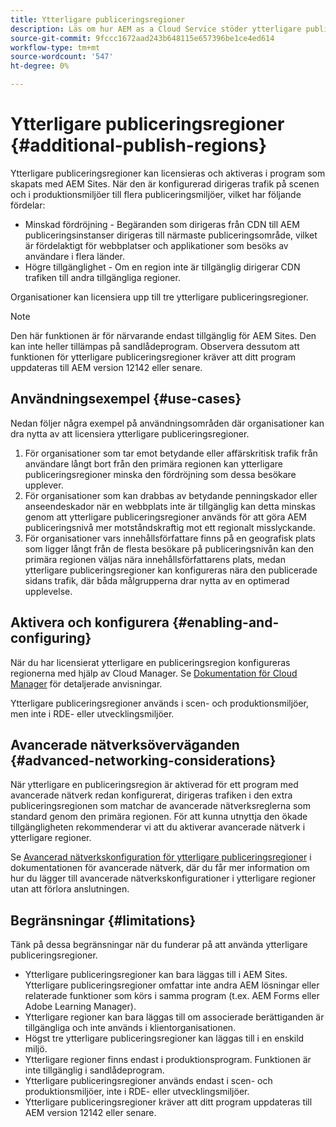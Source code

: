 ```yaml
---
title: Ytterligare publiceringsregioner
description: Läs om hur AEM as a Cloud Service stöder ytterligare publiceringsregioner för ökad tillgänglighet och minskad latens.
source-git-commit: 9fccc1672aad243b648115e657396be1ce4ed614
workflow-type: tm+mt
source-wordcount: '547'
ht-degree: 0%

---
```



# Ytterligare publiceringsregioner {#additional-publish-regions}

Ytterligare publiceringsregioner kan licensieras och aktiveras i program som skapats med AEM Sites. När den är konfigurerad dirigeras trafik på scenen och i produktionsmiljöer till flera publiceringsmiljöer, vilket har följande fördelar:

* Minskad fördröjning - Begäranden som dirigeras från CDN till AEM publiceringsinstanser dirigeras till närmaste publiceringsområde, vilket är fördelaktigt för webbplatser och applikationer som besöks av användare i flera länder.
* Högre tillgänglighet - Om en region inte är tillgänglig dirigerar CDN trafiken till andra tillgängliga regioner.

Organisationer kan licensiera upp till tre ytterligare publiceringsregioner.

>[!NOTE]
>
>Den här funktionen är för närvarande endast tillgänglig för AEM Sites. Den kan inte heller tillämpas på sandlådeprogram. Observera dessutom att funktionen för ytterligare publiceringsregioner kräver att ditt program uppdateras till AEM version 12142 eller senare.

## Användningsexempel {#use-cases}

Nedan följer några exempel på användningsområden där organisationer kan dra nytta av att licensiera ytterligare publiceringsregioner.

1. För organisationer som tar emot betydande eller affärskritisk trafik från användare långt bort från den primära regionen kan ytterligare publiceringsregioner minska den fördröjning som dessa besökare upplever.
1. För organisationer som kan drabbas av betydande penningskador eller anseendeskador när en webbplats inte är tillgänglig kan detta minskas genom att ytterligare publiceringsregioner används för att göra AEM publiceringsnivå mer motståndskraftig mot ett regionalt misslyckande.
1. För organisationer vars innehållsförfattare finns på en geografisk plats som ligger långt från de flesta besökare på publiceringsnivån kan den primära regionen väljas nära innehållsförfattarens plats, medan ytterligare publiceringsregioner kan konfigureras nära den publicerade sidans trafik, där båda målgrupperna drar nytta av en optimerad upplevelse.

## Aktivera och konfigurera {#enabling-and-configuring}

När du har licensierat ytterligare en publiceringsregion konfigureras regionerna med hjälp av Cloud Manager. Se [Dokumentation för Cloud Manager](/help/implementing/cloud-manager/manage-environments.md#multiple-regions) för detaljerade anvisningar.

Ytterligare publiceringsregioner används i scen- och produktionsmiljöer, men inte i RDE- eller utvecklingsmiljöer.

## Avancerade nätverksöverväganden {#advanced-networking-considerations}

När ytterligare en publiceringsregion är aktiverad för ett program med avancerade nätverk redan konfigurerat, dirigeras trafiken i den extra publiceringsregionen som matchar de avancerade nätverksreglerna som standard genom den primära regionen. För att kunna utnyttja den ökade tillgängligheten rekommenderar vi att du aktiverar avancerade nätverk i ytterligare regioner.

Se [Avancerad nätverkskonfiguration för ytterligare publiceringsregioner](/help/security/configuring-advanced-networking.md#advanced-networking-configuration-for-additional-publish-regions) i dokumentationen för avancerade nätverk, där du får mer information om hur du lägger till avancerade nätverkskonfigurationer i ytterligare regioner utan att förlora anslutningen.

## Begränsningar {#limitations}

Tänk på dessa begränsningar när du funderar på att använda ytterligare publiceringsregioner.

* Ytterligare publiceringsregioner kan bara läggas till i AEM Sites. Ytterligare publiceringsregioner omfattar inte andra AEM lösningar eller relaterade funktioner som körs i samma program (t.ex. AEM Forms eller Adobe Learning Manager).
* Ytterligare regioner kan bara läggas till om associerade berättiganden är tillgängliga och inte används i klientorganisationen.
* Högst tre ytterligare publiceringsregioner kan läggas till i en enskild miljö.
* Ytterligare regioner finns endast i produktionsprogram. Funktionen är inte tillgänglig i sandlådeprogram.
* Ytterligare publiceringsregioner används endast i scen- och produktionsmiljöer, inte i RDE- eller utvecklingsmiljöer.
* Ytterligare publiceringsregioner kräver att ditt program uppdateras till AEM version 12142 eller senare.
